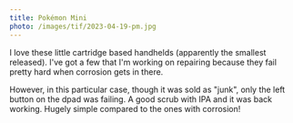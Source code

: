 ```yaml
---
title: Pokémon Mini
photo: /images/tif/2023-04-19-pm.jpg
---
```


I love these little cartridge based handhelds (apparently the smallest released). I've got a few that I'm working on repairing because they fail pretty hard when corrosion gets in there.

However, in this particular case, though it was sold as "junk", only the left button on the dpad was failing. A good scrub with IPA and it was back working. Hugely simple compared to the ones with corrosion!
